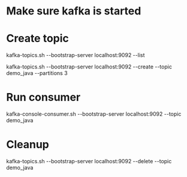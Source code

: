 # Make sure kafka is started

# Create topic
kafka-topics.sh --bootstrap-server localhost:9092 --list

kafka-topics.sh --bootstrap-server localhost:9092 --create --topic demo_java --partitions 3

# Run consumer

kafka-console-consumer.sh --bootstrap-server localhost:9092 --topic demo_java

# Cleanup 
kafka-topics.sh --bootstrap-server localhost:9092 --delete --topic demo_java